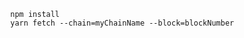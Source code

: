 <pre>
    <code>
        npm install
        yarn fetch --chain=myChainName --block=blockNumber
    </code>
</pre>

